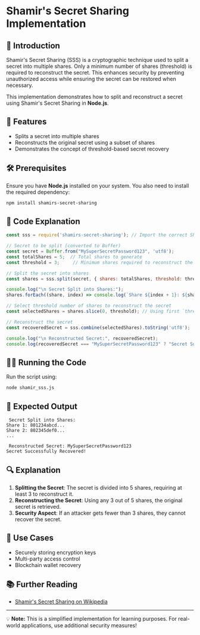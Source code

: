 # Shamir's Secret Sharing Implementation

## 📌 Introduction
Shamir's Secret Sharing (SSS) is a cryptographic technique used to split a secret into multiple shares. Only a minimum number of shares (threshold) is required to reconstruct the secret. This enhances security by preventing unauthorized access while ensuring the secret can be restored when necessary.

This implementation demonstrates how to split and reconstruct a secret using Shamir's Secret Sharing in **Node.js**.

## 🚀 Features
- Splits a secret into multiple shares
- Reconstructs the original secret using a subset of shares
- Demonstrates the concept of threshold-based secret recovery

## 🛠️ Prerequisites
Ensure you have **Node.js** installed on your system. You also need to install the required dependency:

```sh
npm install shamirs-secret-sharing
```

## 📜 Code Explanation

```javascript
const sss = require('shamirs-secret-sharing'); // Import the correct Shamir's Secret Sharing library

// Secret to be split (converted to Buffer)
const secret = Buffer.from("MySuperSecretPassword123", 'utf8');
const totalShares = 5;  // Total shares to generate
const threshold = 3;     // Minimum shares required to reconstruct the secret

// Split the secret into shares
const shares = sss.split(secret, { shares: totalShares, threshold: threshold });

console.log("\n Secret Split into Shares:");
shares.forEach((share, index) => console.log(`Share ${index + 1}: ${share.toString('hex')}`));

// Select threshold number of shares to reconstruct the secret
const selectedShares = shares.slice(0, threshold); // Using first `threshold` shares

// Reconstruct the secret
const recoveredSecret = sss.combine(selectedShares).toString('utf8');

console.log("\n Reconstructed Secret:", recoveredSecret);
console.log(recoveredSecret === "MySuperSecretPassword123" ? "Secret Successfully Recovered!" : "Secret Recovery Failed!");
```

## 🏃‍♂️ Running the Code
Run the script using:
```sh
node shamir_sss.js
```

## 🎯 Expected Output
```
 Secret Split into Shares:
Share 1: 801234abcd...
Share 2: 802345def0...
...

 Reconstructed Secret: MySuperSecretPassword123
Secret Successfully Recovered!
```

## 🔍 Explanation
1. **Splitting the Secret**: The secret is divided into 5 shares, requiring at least 3 to reconstruct it.
2. **Reconstructing the Secret**: Using any 3 out of 5 shares, the original secret is retrieved.
3. **Security Aspect**: If an attacker gets fewer than 3 shares, they cannot recover the secret.

## 🔐 Use Cases
- Securely storing encryption keys
- Multi-party access control
- Blockchain wallet recovery

## 📚 Further Reading
- [Shamir's Secret Sharing on Wikipedia](https://en.wikipedia.org/wiki/Shamir%27s_Secret_Sharing)

---
💡 **Note:** This is a simplified implementation for learning purposes. For real-world applications, use additional security measures!

